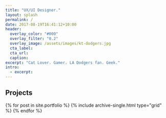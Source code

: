 ```yaml
---
title: "UX/UI Designer."
layout: splash
permalink: /
date: 2017-08-19T16:41:12+10:00
header:
  overlay_color: "#000"
  overlay_filter: "0.2"
  overlay_image: /assets/images/kt-dodgers.jpg
  cta_label:
  cta_url:
  caption:
excerpt: "Cat Lover. Gamer. LA Dodgers fan. Geek."
intro:
  - excerpt:
---
```


<h2>Projects</h2>

<div class="grid__wrapper">
  {% for post in site.portfolio %}
    {% include archive-single.html type="grid" %}
  {% endfor %}
</div>
